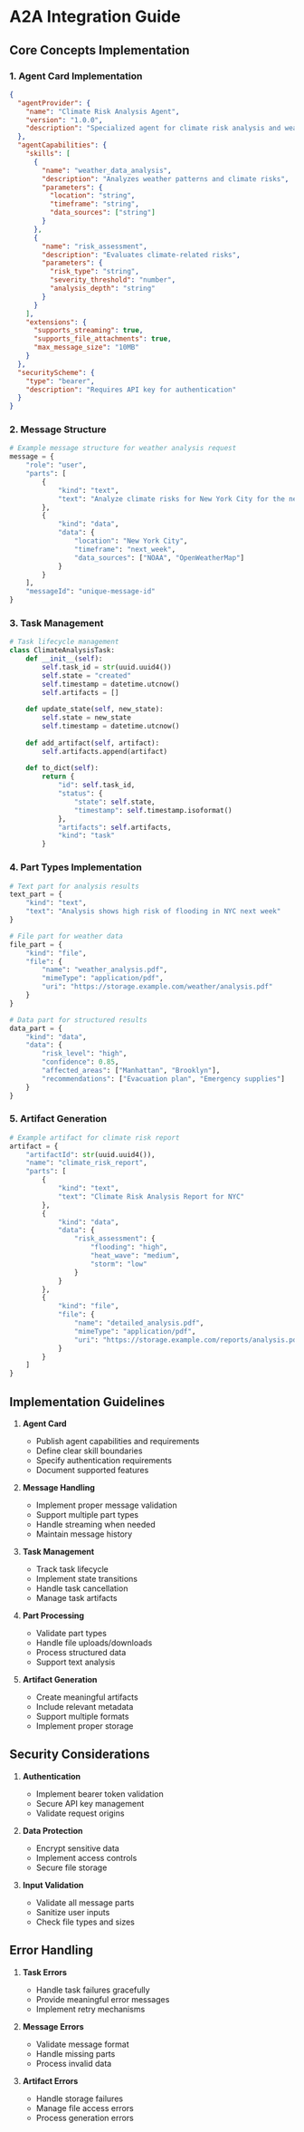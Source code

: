# A2A Integration Guide

## Core Concepts Implementation

### 1. Agent Card Implementation
```json
{
  "agentProvider": {
    "name": "Climate Risk Analysis Agent",
    "version": "1.0.0",
    "description": "Specialized agent for climate risk analysis and weather data processing"
  },
  "agentCapabilities": {
    "skills": [
      {
        "name": "weather_data_analysis",
        "description": "Analyzes weather patterns and climate risks",
        "parameters": {
          "location": "string",
          "timeframe": "string",
          "data_sources": ["string"]
        }
      },
      {
        "name": "risk_assessment",
        "description": "Evaluates climate-related risks",
        "parameters": {
          "risk_type": "string",
          "severity_threshold": "number",
          "analysis_depth": "string"
        }
      }
    ],
    "extensions": {
      "supports_streaming": true,
      "supports_file_attachments": true,
      "max_message_size": "10MB"
    }
  },
  "securityScheme": {
    "type": "bearer",
    "description": "Requires API key for authentication"
  }
}
```

### 2. Message Structure
```python
# Example message structure for weather analysis request
message = {
    "role": "user",
    "parts": [
        {
            "kind": "text",
            "text": "Analyze climate risks for New York City for the next week"
        },
        {
            "kind": "data",
            "data": {
                "location": "New York City",
                "timeframe": "next_week",
                "data_sources": ["NOAA", "OpenWeatherMap"]
            }
        }
    ],
    "messageId": "unique-message-id"
}
```

### 3. Task Management
```python
# Task lifecycle management
class ClimateAnalysisTask:
    def __init__(self):
        self.task_id = str(uuid.uuid4())
        self.state = "created"
        self.timestamp = datetime.utcnow()
        self.artifacts = []
        
    def update_state(self, new_state):
        self.state = new_state
        self.timestamp = datetime.utcnow()
        
    def add_artifact(self, artifact):
        self.artifacts.append(artifact)
        
    def to_dict(self):
        return {
            "id": self.task_id,
            "status": {
                "state": self.state,
                "timestamp": self.timestamp.isoformat()
            },
            "artifacts": self.artifacts,
            "kind": "task"
        }
```

### 4. Part Types Implementation
```python
# Text part for analysis results
text_part = {
    "kind": "text",
    "text": "Analysis shows high risk of flooding in NYC next week"
}

# File part for weather data
file_part = {
    "kind": "file",
    "file": {
        "name": "weather_analysis.pdf",
        "mimeType": "application/pdf",
        "uri": "https://storage.example.com/weather/analysis.pdf"
    }
}

# Data part for structured results
data_part = {
    "kind": "data",
    "data": {
        "risk_level": "high",
        "confidence": 0.85,
        "affected_areas": ["Manhattan", "Brooklyn"],
        "recommendations": ["Evacuation plan", "Emergency supplies"]
    }
}
```

### 5. Artifact Generation
```python
# Example artifact for climate risk report
artifact = {
    "artifactId": str(uuid.uuid4()),
    "name": "climate_risk_report",
    "parts": [
        {
            "kind": "text",
            "text": "Climate Risk Analysis Report for NYC"
        },
        {
            "kind": "data",
            "data": {
                "risk_assessment": {
                    "flooding": "high",
                    "heat_wave": "medium",
                    "storm": "low"
                }
            }
        },
        {
            "kind": "file",
            "file": {
                "name": "detailed_analysis.pdf",
                "mimeType": "application/pdf",
                "uri": "https://storage.example.com/reports/analysis.pdf"
            }
        }
    ]
}
```

## Implementation Guidelines

1. **Agent Card**
   - Publish agent capabilities and requirements
   - Define clear skill boundaries
   - Specify authentication requirements
   - Document supported features

2. **Message Handling**
   - Implement proper message validation
   - Support multiple part types
   - Handle streaming when needed
   - Maintain message history

3. **Task Management**
   - Track task lifecycle
   - Implement state transitions
   - Handle task cancellation
   - Manage task artifacts

4. **Part Processing**
   - Validate part types
   - Handle file uploads/downloads
   - Process structured data
   - Support text analysis

5. **Artifact Generation**
   - Create meaningful artifacts
   - Include relevant metadata
   - Support multiple formats
   - Implement proper storage

## Security Considerations

1. **Authentication**
   - Implement bearer token validation
   - Secure API key management
   - Validate request origins

2. **Data Protection**
   - Encrypt sensitive data
   - Implement access controls
   - Secure file storage

3. **Input Validation**
   - Validate all message parts
   - Sanitize user inputs
   - Check file types and sizes

## Error Handling

1. **Task Errors**
   - Handle task failures gracefully
   - Provide meaningful error messages
   - Implement retry mechanisms

2. **Message Errors**
   - Validate message format
   - Handle missing parts
   - Process invalid data

3. **Artifact Errors**
   - Handle storage failures
   - Manage file access errors
   - Process generation errors 